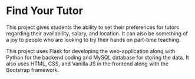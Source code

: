 # Find Your Tutor


This project gives students the ability to set their preferences for tutors regarding their availability, salary, and location. It can also be something of a joy to people who are looking to try their hands on part-time teaching.


This project uses Flask for developing the web-application along with Python for the backend coding and MySQL database for storing the data. It also uses HTML, CSS, and Vanilla JS in the frontend along with the Bootstrap framework. 
